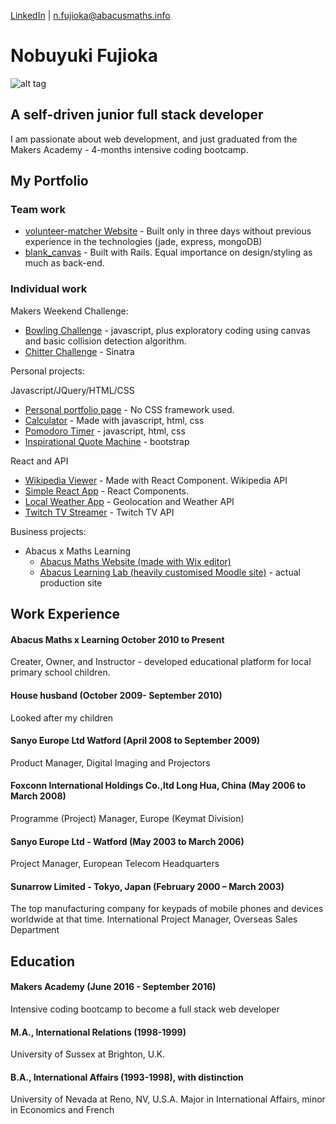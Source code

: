 [LinkedIn](https://www.linkedin.com/in/noby-fujioka-6741656) | n.fujioka@abacusmaths.info
# Nobuyuki Fujioka
![alt tag](https://avatars3.githubusercontent.com/u/7132281?s=200)

## A self-driven junior full stack developer
I am passionate about web development, and just graduated from the Makers Academy - 4-months intensive coding bootcamp.

## My Portfolio
### Team work
- [volunteer-matcher Website](https://github.com/arukomp/volunteer-matcher) - Built only in three days without previous experience in the technologies (jade, express, mongoDB)
- [blank_canvas](https://github.com/hannako/blank_canvas) - Built with Rails. Equal importance on design/styling as much as back-end.

### Individual work
Makers Weekend Challenge:
- [Bowling Challenge](https://github.com/nfabacus/bowling-challenge) - javascript, plus exploratory coding using canvas and basic collision detection algorithm.
- [Chitter Challenge](https://github.com/nfabacus/chitter-challenge) - Sinatra

Personal projects:

Javascript/JQuery/HTML/CSS
- [Personal portfolio page](https://codepen.io/nfabacus/full/jWOQLN/) - No CSS framework used.
- [Calculator](https://codepen.io/nfabacus/full/rxeyZO/) - Made with javascript, html, css
- [Pomodoro Timer](https://codepen.io/nfabacus/full/JGYNRm/) - javascript, html, css
- [Inspirational Quote Machine](https://codepen.io/nfabacus/full/zrYMoB/) - bootstrap

React and API
- [Wikipedia Viewer](https://react-wikipedia-viewer.herokuapp.com) - Made with React Component. Wikipedia API
- [Simple React App](https://react-experiment-app.herokuapp.com/) - React Components.
- [Local Weather App](https://codepen.io/nfabacus/full/VjEaEX/) - Geolocation and Weather API
- [Twitch TV Streamer](https://codepen.io/nfabacus/full/LRNxAp/) - Twitch TV API

Business projects:
- Abacus x Maths Learning
  - [Abacus Maths Website (made with Wix editor)](http://www.abacusmaths.info/)
  - [Abacus Learning Lab (heavily customised Moodle site)](http://www.abacusmathslearning.com/) - actual production site

## Work Experience
#### Abacus Maths x Learning October 2010 to Present
Creater, Owner, and Instructor - developed educational platform for local primary school children.

#### House husband (October 2009- September 2010)
Looked after my children

#### Sanyo Europe Ltd   Watford (April 2008 to September 2009)
Product Manager, Digital Imaging and Projectors

#### Foxconn International Holdings Co.,ltd Long Hua, China (May 2006 to March 2008)
Programme (Project) Manager, Europe (Keymat Division)

#### Sanyo Europe Ltd - Watford (May 2003 to March 2006)
Project Manager, European Telecom Headquarters

#### Sunarrow Limited - Tokyo, Japan (February 2000 – March 2003)
The top manufacturing company for keypads of mobile phones and devices worldwide at that time.
International Project Manager, Overseas Sales Department

## Education

#### Makers Academy (June 2016 - September 2016)
Intensive coding bootcamp to become a full stack web developer
#### M.A., International Relations (1998-1999)
University of Sussex at Brighton, U.K.#### B.A., International Affairs (1993-1998), with distinction
University of Nevada at Reno, NV, U.S.A.Major in International Affairs, minor in Economics and French